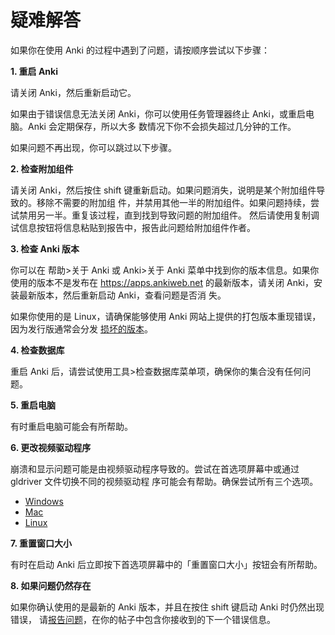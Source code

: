 # 疑难解答

如果你在使用 Anki 的过程中遇到了问题，请按顺序尝试以下步骤：

**1. 重启 Anki**

请关闭 Anki，然后重新启动它。

如果由于错误信息无法关闭 Anki，你可以使用任务管理器终止 Anki，或重启电脑。Anki 会定期保存，所以大多
数情况下你不会损失超过几分钟的工作。

如果问题不再出现，你可以跳过以下步骤。

**2. 检查附加组件**

请关闭 Anki，然后按住 shift 键重新启动。如果问题消失，说明是某个附加组件导致的。移除不需要的附加组
件，并禁用其他一半的附加组件。如果问题持续，尝试禁用另一半。重复该过程，直到找到导致问题的附加组件。
然后请使用复制调试信息按钮将信息粘贴到报告中，报告此问题给附加组件作者。

**3. 检查 Anki 版本**

你可以在 帮助>关于 Anki 或 Anki>关于 Anki 菜单中找到你的版本信息。如果你使用的版本不是发布在
<https://apps.ankiweb.net> 的最新版本，请关闭 Anki，安装最新版本，然后重新启动 Anki，查看问题是否消
失。

如果你使用的是 Linux，请确保能够使用 Anki 网站上提供的打包版本重现错误，因为发行版通常会分发
[损坏的版本](https://anki.tenderapp.com/kb/anki-ecosystem/third-party-linux-packages-and-source-builds-are-not-supported)。

**4. 检查数据库**

重启 Anki 后，请尝试使用工具>检查数据库菜单项，确保你的集合没有任何问题。

**5. 重启电脑**

有时重启电脑可能会有所帮助。

**6. 更改视频驱动程序**

崩溃和显示问题可能是由视频驱动程序导致的。尝试在首选项屏幕中或通过 gldriver 文件切换不同的视频驱动程
序可能会有帮助。确保尝试所有三个选项。

- [Windows](https://docs.ankiweb.net/platform/windows/display-issues.html)
- [Mac](https://docs.ankiweb.net/platform/mac/display-issues.html)
- [Linux](https://docs.ankiweb.net/platform/linux/display-issues.html)

**7. 重置窗口大小**

有时在启动 Anki 后立即按下首选项屏幕中的「重置窗口大小」按钮会有所帮助。

**8. 如果问题仍然存在**

如果你确认使用的是最新的 Anki 版本，并且在按住 shift 键启动 Anki 时仍然出现错误，
请[报告问题](./getting-help.md)，在你的帖子中包含你接收到的下一个错误信息。
